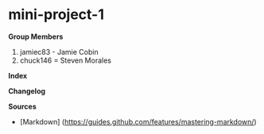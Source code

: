 # mini-project-1

**Group Members**
1. jamiec83 - Jamie Cobin
2. chuck146 = Steven Morales

**Index**


**Changelog**



**Sources**
* [Markdown] (https://guides.github.com/features/mastering-markdown/)
